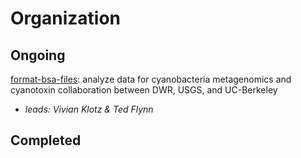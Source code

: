 # Organization
## **Ongoing**
[format-bsa-files](../05_SpecialStudies/ctox-omics): analyze data for cyanobacteria metagenomics and cyanotoxin collaboration between DWR, USGS, and UC-Berkeley
- *leads: Vivian Klotz & Ted Flynn*

## **Completed**

